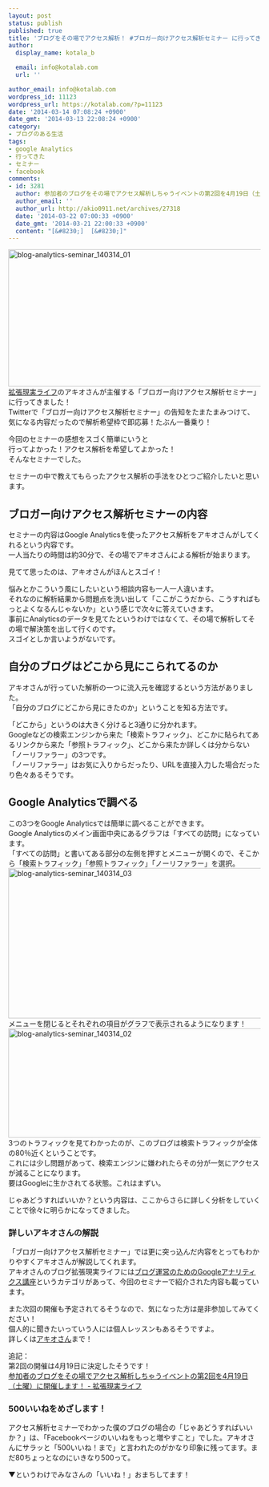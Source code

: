 ```yaml
---
layout: post
status: publish
published: true
title: 'ブログをその場でアクセス解析！ #ブロガー向けアクセス解析セミナー に行ってきた！'
author:
  display_name: kotala_b

  email: info@kotalab.com
  url: ''

author_email: info@kotalab.com
wordpress_id: 11123
wordpress_url: https://kotalab.com/?p=11123
date: '2014-03-14 07:08:24 +0900'
date_gmt: '2014-03-13 22:08:24 +0900'
category:
- ブログのある生活
tags:
- google Analytics
- 行ってきた
- セミナー
- facebook
comments:
- id: 3281
  author: 参加者のブログをその場でアクセス解析しちゃうイベントの第2回を4月19日（土曜）に開催します！ - 拡張現実ライフ
  author_email: ''
  author_url: http://akio0911.net/archives/27318
  date: '2014-03-22 07:00:33 +0900'
  date_gmt: '2014-03-21 22:00:33 +0900'
  content: "[&#8230;]  [&#8230;]"
---
```

<p><img src="https://kotalab.com/wp-content/uploads/blog-analytics-seminar_140314_01-546x274.jpg" alt="blog-analytics-seminar_140314_01" width="546" height="274" class="alignnone size-large wp-image-11127" /><br />
<a href="http://akio0911.net/" target="_blank">拡張現実ライフ</a><a href="https://b.hatena.ne.jp/entry/http://akio0911.net/" target="_blank"><img border="0" src="https://b.hatena.ne.jp/entry/image/http://akio0911.net/" alt="" /></a>のアキオさんが主催する「ブロガー向けアクセス解析セミナー」に行ってきました！<br />
Twitterで「ブロガー向けアクセス解析セミナー」の告知をたまたまみつけて、気になる内容だったので解析希望枠で即応募！たぶん一番乗り！</p>
<p>今回のセミナーの感想をスゴく簡単にいうと<br />
行ってよかった！アクセス解析を希望してよかった！<br />
そんなセミナーでした。</p>
<p>セミナーの中で教えてもらったアクセス解析の手法をひとつご紹介したいと思います。</p>
<h2>ブロガー向けアクセス解析セミナーの内容</h2>
<p>セミナーの内容はGoogle Analyticsを使ったアクセス解析をアキオさんがしてくれるという内容です。<br />
一人当たりの時間は約30分で、その場でアキオさんによる解析が始まります。</p>
<p>見てて思ったのは、アキオさんがほんとスゴイ！</p>
<p>悩みとかこういう風にしたいという相談内容も一人一人違います。<br />
それなのに解析結果から問題点を洗い出して「ここがこうだから、こうすればもっとよくなるんじゃないか」という感じで次々に答えていきます。<br />
事前にAnalyticsのデータを見てたというわけではなくて、その場で解析してその場で解決策を出して行くのです。<br />
スゴイとしか言いようがないです。</p>
<h2>自分のブログはどこから見にこられてるのか</h2>
<p>アキオさんが行っていた解析の一つに流入元を確認するという方法がありました。<br />
「自分のブログにどこから見にきたのか」ということを知る方法です。</p>
<p>「どこから」というのは大きく分けると3通りに分かれます。<br />
Googleなどの検索エンジンから来た「検索トラフィック」、どこかに貼られてあるリンクから来た「参照トラフィック」、どこから来たか詳しくは分からない「ノーリファラー」の3つです。<br />
「ノーリファラー」はお気に入りからだったり、URLを直接入力した場合だったり色々あるそうです。</p>
<h2>Google Analyticsで調べる</h2>
<p>この3つをGoogle Analyticsでは簡単に調べることができます。<br />
Google Analyticsのメイン画面中央にあるグラフは「すべての訪問」になっています。<br />
「すべての訪問」と書いてある部分の左側を押すとメニューが開くので、そこから「検索トラフィック」「参照トラフィック」「ノーリファラー」を選択。<br />
<img src="https://kotalab.com/wp-content/uploads/blog-analytics-seminar_140314_03-546x300.jpg" alt="blog-analytics-seminar_140314_03" width="546" height="300" class="alignnone size-large wp-image-11126" /><br />
メニューを閉じるとそれぞれの項目がグラフで表示されるようになります！<br />
<img src="https://kotalab.com/wp-content/uploads/blog-analytics-seminar_140314_02-546x218.jpg" alt="blog-analytics-seminar_140314_02" width="546" height="218" class="alignnone size-large wp-image-11128" /><br />
3つのトラフィックを見てわかったのが、このブログは検索トラフィックが全体の80％近くということです。<br />
これには少し問題があって、検索エンジンに嫌われたらその分が一気にアクセスが減ることになります。<br />
要はGoogleに生かされてる状態。これはまずい。</p>
<p>じゃあどうすればいいか？という内容は、ここからさらに詳しく分析をしていくことで徐々に明らかになってきました。</p>
<h3>詳しいアキオさんの解説</h3>
<p>「ブロガー向けアクセス解析セミナー」では更に突っ込んだ内容をとってもわかりやすくアキオさんが解説してくれます。<br />
アキオさんのブログ拡張現実ライフには<a href="http://akio0911.net/archives/category/blog/analytics/google-analytics-for-blogger" target="_blank">ブログ運営のためのGoogleアナリティクス講座</a>というカテゴリがあって、今回のセミナーで紹介された内容も載っています。</p>
<p>また次回の開催も予定されてるそうなので、気になった方は是非参加してみてください！<br />
個人的に聞きたいっていう人には個人レッスンもあるそうですよ。<br />
詳しくは<a href="https://mobile.twitter.com/akio0911" target="_blank">アキオさん</a>まで！</p>
<p>追記：<br />
第2回の開催は4月19日に決定したそうです！<br />
<a href="http://akio0911.net/archives/27318" target="_blank">参加者のブログをその場でアクセス解析しちゃうイベントの第2回を4月19日（土曜）に開催します！ - 拡張現実ライフ</a><a href="https://b.hatena.ne.jp/entry/http://akio0911.net/archives/27318" target="_blank"><img border="0" src="https://b.hatena.ne.jp/entry/image/http://akio0911.net/archives/27318" alt="" /></a></p>
<h3>500いいねをめざします！</h3>
<p>アクセス解析セミナーでわかった僕のブログの場合の「じゃあどうすればいいか？」は、「Facebookページのいいねをもっと増やすこと」でした。アキオさんにサラッと「500いいね！まで」と言われたのがかなり印象に残ってます。まだ80ちょっとなのにいきなり500って。</p>
<p>▼というわけでみなさんの「いいね！」おまちしてます！</p>

